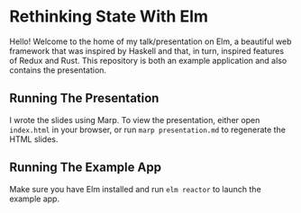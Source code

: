 # Rethinking State With Elm

Hello! Welcome to the home of my talk/presentation on Elm, a beautiful web framework that was inspired by Haskell and that, in turn, inspired features of Redux and Rust. This repository is both an example application and also contains the presentation.

## Running The Presentation

I wrote the slides using Marp. To view the presentation, either open `index.html` in your browser, or run `marp presentation.md` to regenerate the HTML slides.


## Running The Example App

Make sure you have Elm installed and run `elm reactor` to launch the example app.
